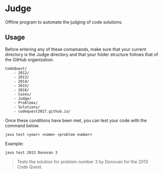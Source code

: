 # Judge

Offline program to automate the judging of code solutions.

## Usage

Before entering any of these comamands, make sure that your current directory is the Judge directory and that your folder structure follows that of the GitHub organization.

```
CodeQuest/
	- 2012/
	- 2013/
	- 2014/
	- 2015/
	- 2016/
	- Cases/
	- Judge/
	- Problems/
	- Solutions/
	- codequest2017.github.io/
```

Once these conditions have been met, you can test your code with the command below.

```
java test <year> <name> <problem number>
```

Example:

```
java test 2013 Donovan 3
```

> Tests the solution for problem number 3 by Donovan for the 2013 Code Quest.
